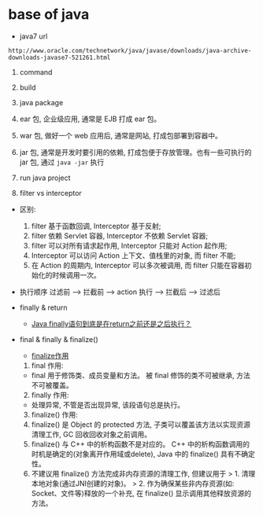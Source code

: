 # base of java

- java7 url

```
http://www.oracle.com/technetwork/java/javase/downloads/java-archive-downloads-javase7-521261.html
```

1. command

2. build

3. java package

  1. ear 包, 企业级应用, 通常是 EJB 打成 ear 包。
  2. war 包, 做好一个 web 应用后, 通常是网站, 打成包部署到容器中。
  3. jar 包, 通常是开发时要引用的依赖, 打成包便于存放管理。也有一些可执行的 jar 包, 通过 `java -jar` 执行

4. run java project

5. filter vs interceptor

  - 区别:
    1. filter 基于函数回调, Interceptor 基于反射;
    2. filter 依赖 Servlet 容器, Interceptor 不依赖 Servlet 容器;
    3. filter 可以对所有请求起作用, Interceptor 只能对 Action 起作用;
    4. Interceptor 可以访问 Action 上下文、值栈里的对象, 而 filter 不能;
    5. 在 Action 的周期内, Interceptor 可以多次被调用, 而 filter 只能在容器初始化的时候调用一次。
  - 执行顺序
    过滤前 --> 拦截前 --> action 执行 --> 拦截后 --> 过滤后

- finally & return
  - [Java finally语句到底是在return之前还是之后执行？](https://www.cnblogs.com/lanxuezaipiao/p/3440471.html)

- final & finally & finalize()
  - [finalize作用]([https://www.cnblogs.com/Smina/p/7189427.html)
  1. final 作用:
    - final 用于修饰类、成员变量和方法。 被 final 修饰的类不可被继承, 方法不可被覆盖。

  2. finally 作用:
    - 处理异常, 不管是否出现异常, 该段语句总是执行。

  3. finalize() 作用:
    1. finalize() 是 Object 的 protected 方法, 子类可以覆盖该方法以实现资源清理工作, GC 回收回收对象之前调用。
    2. finalize() 与 C++ 中的析构函数不是对应的。 C++ 中的析构函数调用的时机是确定的(对象离开作用域或delete), Java 中的 finalize() 具有不确定性。
    3. 不建议用 finalize() 方法完成非内存资源的清理工作, 但建议用于
      > 1. 清理本地对象(通过JNI创建的对象)。
      > 2. 作为确保某些非内存资源(如: Socket、文件等)释放的一个补充, 在 finalize() 显示调用其他释放资源的方法。
